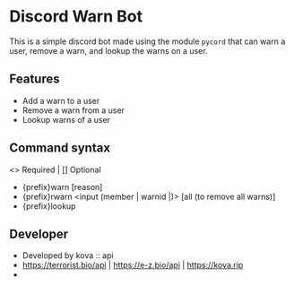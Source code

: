
# Discord Warn Bot

This is a simple discord bot made using the module `pycord` that can warn a user, remove a warn, and lookup the warns on a user.


## Features

- Add a warn to a user
- Remove a warn from a user
- Lookup warns of a user
## Command syntax
<> Required | [] Optional

- {prefix}warn <member> [reason]
- {prefix}rwarn <input (member | warnid |)> [all (to remove all warns)]
- {prefix}lookup <member>

## Developer

- Developed by kova :: api  
- https://terrorist.bio/api | https://e-z.bio/api | https://kova.rip
- 
